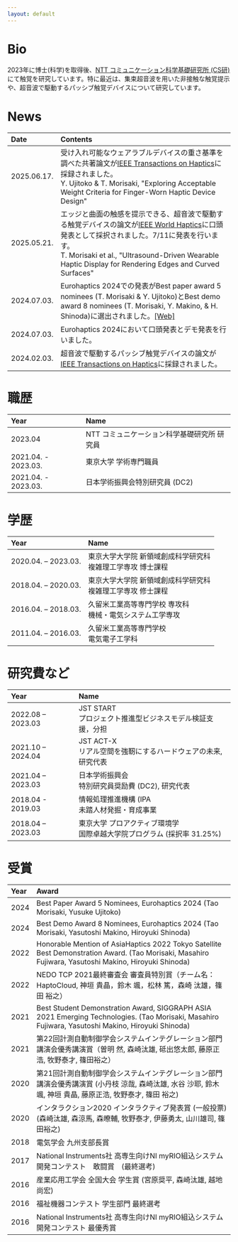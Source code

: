 ```yaml
---
layout: default
---
```

# Bio 
2023年に博士(科学)を取得後、[NTT コミュニケーション科学基礎研究所 (CS研)](https://www.rd.ntt/cs/team_project/human/interface/)にて触覚を研究しています。特に最近は、集束超音波を用いた非接触な触覚提示や、超音波で駆動するパッシブ触覚デバイスについて研究しています。

# News

|Date|Contents|
| :--- | :--- |
|2025.06.17.|受け入れ可能なウェアラブルデバイスの重さ基準を調べた共著論文が[IEEE Transactions on Haptics](https://ieeexplore.ieee.org/document/11037560)に採録されました。<br>Y. Ujitoko & T. Morisaki, "Exploring Acceptable Weight Criteria for Finger-Worn Haptic Device Design"|
|2025.05.21.|エッジと曲面の触感を提示できる、超音波で駆動する触覚デバイスの論文が[IEEE World Haptics](https://2025.worldhaptics.org/)に口頭発表として採択されました。7/11に発表を行います。<br>T. Morisaki et al., "Ultrasound-Driven Wearable Haptic Display for Rendering Edges and Curved Surfaces"|
|2024.07.03.|Eurohaptics 2024での発表がBest paper award 5 nominees (T. Morisaki & Y. Ujitoko)とBest demo award 8 nominees (T. Morisaki, Y. Makino, & H. Shinoda)に選出されました。[\[Web\]](https://eurohaptics.org/ehc2024/award/)|
|2024.07.03.|Eurohaptics 2024において口頭発表とデモ発表を行いました。|
|2024.02.03.|超音波で駆動するパッシブ触覚デバイスの論文が[IEEE Transactions on Haptics](https://ieeexplore.ieee.org/document/10428111)に採録されました。|

# 職歴

|Year|Name|
| :--- | :--- |
|2023.04| NTT コミュニケーション科学基礎研究所 研究員|
|2021.04. - 2023.03.|東京大学 学術専門職員|
|2021.04. - 2023.03.|日本学術振興会特別研究員 (DC2)|

# 学歴

|Year|Name|
| :--- | :--- |
|2020.04. – 2023.03.|東京大学大学院 新領域創成科学研究科<br>複雑理工学専攻 博士課程|
|2018.04. – 2020.03.|東京大学大学院 新領域創成科学研究科<br>複雑理工学専攻 修士課程|
|2016.04. – 2018.03.|久留米工業高等専門学校 専攻科<br>機械・電気システム工学専攻|
|2011.04. – 2016.03.|久留米工業高等専門学校<br>電気電子工学科 |

# 研究費など

|Year|Name|
| :--- | :--- |
|2022.08 – 2023.03| JST START<br>プロジェクト推進型ビジネスモデル検証支援，分担 |
|2021.10 – 2024.04| JST ACT-X<br>リアル空間を強靭にするハードウェアの未来, 研究代表 |
|2021.04 – 2023.03|日本学術振興会<br>特別研究員奨励費 (DC2), 研究代表|
|2018.04 - 2019.03|情報処理推進機構 (IPA<br>未踏人材発掘・育成事業|
|2018.04 – 2023.03|東京大学 プロアクティブ環境学<br>国際卓越大学院プログラム (採択率 31.25%)|

# 受賞

|Year|Award|
| :--- | :--- |
| 2024 | Best Paper Award 5 Nominees, Eurohaptics 2024 (Tao Morisaki, Yusuke Ujitoko) |
| 2024 | Best Demo Award 8 Nominees, Eurohaptics 2024 (Tao Morisaki, Yasutoshi Makino, Hiroyuki Shinoda)|
| 2022 |Honorable Mention of AsiaHaptics 2022 Tokyo Satellite Best Demonstration Award. (Tao Morisaki, Masahiro Fujiwara, Yasutoshi Makino, Hiroyuki Shinoda)|
| 2022 | NEDO TCP 2021最終審査会 審査員特別賞（チーム名：HaptoCloud, 神垣 貴晶，鈴木 颯，松林 篤，森崎 汰雄，篠田 裕之）|
| 2021 | Best Student Demonstration Award, SIGGRAPH ASIA 2021 Emerging Technologies. (Tao Morisaki, Masahiro Fujiwara, Yasutoshi Makino, Hiroyuki Shinoda)|
| 2021 | 第22回計測自動制御学会システムインテグレーション部門講演会優秀講演賞（曽明 然, 森崎汰雄, 砥出悠太郎, 藤原正浩, 牧野泰才, 篠田裕之）|
| 2020 | 第21回計測自動制御学会システムインテグレーション部門講演会優秀講演賞 (小丹枝 涼哉, 森崎汰雄, 水谷 沙耶, 鈴木 颯, 神垣 貴晶, 藤原正浩, 牧野泰才, 篠田 裕之)|
| 2020 | インタラクション2020 インタラクティブ発表賞 (一般投票) (森崎汰雄, 森涼馬, 森暸輔, 牧野泰才, 伊藤勇太, 山川雄司, 篠田裕之)|
| 2018 | 電気学会 九州支部長賞|
| 2017 | National Instruments社 高専生向けNI myRIO組込システム開発コンテスト　敢闘賞　(最終選考)|
| 2016 | 産業応用工学会 全国大会 学生賞 (宮原奨平, 森崎汰雄, 越地尚宏)|
| 2016 | 福祉機器コンテスト 学生部門 最終選考|
| 2016 | National Instruments社 高専生向けNI myRIO組込システム開発コンテスト 最優秀賞|


